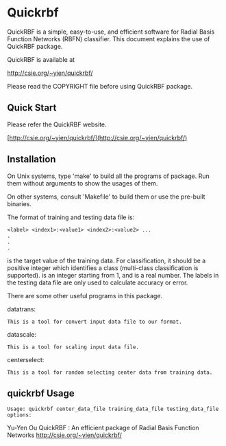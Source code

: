# Quickrbf

QuickRBF is a simple, easy-to-use, and efficient software for Radial
Basis Function Networks (RBFN) classifier. 
This document explains the use of QuickRBF package.

QuickRBF is available at 

http://csie.org/~yien/quickrbf/

Please read the COPYRIGHT file before using QuickRBF package.

## Quick Start
Please refer the QuickRBF website.

[http://csie.org/~yien/quickrbf/](http://csie.org/~yien/quickrbf/)


## Installation

On Unix systems, type 'make' to build all the programs of package. 
Run them without arguments to show the usages of them.

On other systems, consult 'Makefile' to build them or use the 
pre-built binaries.

The format of training and testing data file is:
```
<label> <index1>:<value1> <index2>:<value2> ...
.
.
.
```

<label> is the target value of the training data. For classification,
it should be a positive integer which identifies a class (multi-class
classification is supported). 
<index> is an integer starting from 1, and <value> is a real number. 
The labels in the testing data file are only used to calculate 
accuracy or error. 


There are some other useful programs in this package.

datatrans:

	This is a tool for convert input data file to our format.

datascale:

	This is a tool for scaling input data file.

centerselect:

	This is a tool for random selecting center data from training data.


## quickrbf Usage
```
Usage: quickrbf center_data_file training_data_file testing_data_file
options:
```
Yu-Yen Ou
QuickRBF : An efficient package of Radial Basis Function Networks
http://csie.org/~yien/quickrbf/

